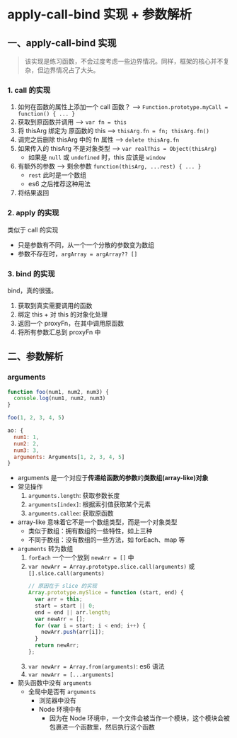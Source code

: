 <!--
 * @Author: East
 * @Date: 2022-01-01 18:05:38
 * @LastEditTime: 2022-01-01 20:42:32
 * @LastEditors: Please set LastEditors
 * @Description: apply-call-bind 实现 + 参数解析
 * @FilePath: \forGreaterGood\javascript\06-apply+call+bind实现+参数解析.md
-->

# apply-call-bind 实现 + 参数解析

## 一、apply-call-bind 实现

> 该实现是练习函数，不会过度考虑一些边界情况。同样，框架的核心并不复杂，但边界情况占了大头。

### 1. call 的实现

1. 如何在函数的属性上添加一个 call 函数？ --> `Function.prototype.myCall = function() { ... }`
2. 获取到原函数并调用 --> `var fn = this`
3. 将 thisArg 绑定为 原函数的 this --> `thisArg.fn = fn; thisArg.fn()`
4. 调完之后删除 thisArg 中的 fn 属性 --> `delete thisArg.fn`
5. 如果传入的 thisArg 不是对象类型 --> `var realThis = Object(thisArg)`
   - 如果是 `null` 或 `undefined` 时，this 应该是 `window`
6. 有额外的参数 --> 剩余参数 `function(thisArg, ...rest) { ... }`
   - `rest` 此时是一个数组
   - es6 之后推荐这种用法
7. 将结果返回

### 2. apply 的实现

类似于 call 的实现

- 只是参数有不同，从一个一个分散的参数变为数组
- 参数不存在时，`argArray = argArray?? []`

### 3. bind 的实现

bind，真的很骚。

1. 获取到真实需要调用的函数
2. 绑定 this + 对 this 的对象化处理
3. 返回一个 proxyFn，在其中调用原函数
4. 将所有参数汇总到 proxyFn 中

## 二、参数解析

### arguments

```js
function foo(num1, num2, num3) {
  console.log(num1, num2, num3)
}

foo(1, 2, 3, 4, 5)

ao: {
  num1: 1,
  num2: 2,
  num3: 3,
  arguments: Arguments[1, 2, 3, 4, 5]
}
```

- arguments 是一个对应于**传递给函数的参数**的**类数组(array-like)对象**
- 常见操作
  1. `arguments.length`: 获取参数长度
  1. `arguments[index]`: 根据索引值获取某个元素
  1. `arguments.callee`: 获取原函数
- array-like 意味着它不是一个数组类型，而是一个对象类型
  - 类似于数组：拥有数组的一些特性，如上三种
  - 不同于数组：没有数组的一些方法，如 forEach、map 等
- `arguments` 转为数组
  1. `forEach` 一个一个放到 `newArr = []` 中
  2. `var newArr = Array.prototype.slice.call(arguments)` 或 `[].slice.call(arguments)`
     ```js
     // 原因在于 slice 的实现
     Array.prototype.mySlice = function (start, end) {
       var arr = this;
       start = start || 0;
       end = end || arr.length;
       var newArr = [];
       for (var i = start; i < end; i++) {
         newArr.push(arr[i]);
       }
       return newArr;
     };
     ```
  3. `var newArr = Array.from(arguments)`: es6 语法
  4. `var newArr = [...arguments]`
- 箭头函数中没有 `arguments`
  - 全局中是否有 `arguments`
    - 浏览器中没有
    - Node 环境中有
      - 因为在 Node 环境中，一个文件会被当作一个模块，这个模块会被包裹进一个函数里，然后执行这个函数
